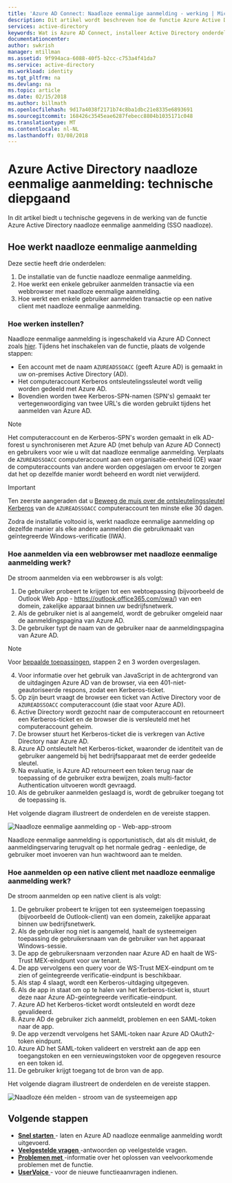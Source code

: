 ```yaml
---
title: 'Azure AD Connect: Naadloze eenmalige aanmelding - werking | Microsoft Docs'
description: Dit artikel wordt beschreven hoe de functie Azure Active Directory naadloze eenmalige aanmelding werkt.
services: active-directory
keywords: Wat is Azure AD Connect, installeer Active Directory onderdelen vereist voor Azure AD, SSO, Single Sign-on
documentationcenter: 
author: swkrish
manager: mtillman
ms.assetid: 9f994aca-6088-40f5-b2cc-c753a4f41da7
ms.service: active-directory
ms.workload: identity
ms.tgt_pltfrm: na
ms.devlang: na
ms.topic: article
ms.date: 02/15/2018
ms.author: billmath
ms.openlocfilehash: 9d17a4038f2171b74c8ba1dbc21e8335e6893691
ms.sourcegitcommit: 168426c3545eae6287febecc8804b1035171c048
ms.translationtype: MT
ms.contentlocale: nl-NL
ms.lasthandoff: 03/08/2018
---
```

# <a name="azure-active-directory-seamless-single-sign-on-technical-deep-dive"></a>Azure Active Directory naadloze eenmalige aanmelding: technische diepgaand

In dit artikel biedt u technische gegevens in de werking van de functie Azure Active Directory naadloze eenmalige aanmelding (SSO naadloze).

## <a name="how-does-seamless-sso-work"></a>Hoe werkt naadloze eenmalige aanmelding

Deze sectie heeft drie onderdelen:
1. De installatie van de functie naadloze eenmalige aanmelding.
2. Hoe werkt een enkele gebruiker aanmelden transactie via een webbrowser met naadloze eenmalige aanmelding.
3. Hoe werkt een enkele gebruiker aanmelden transactie op een native client met naadloze eenmalige aanmelding.

### <a name="how-does-set-up-work"></a>Hoe werken instellen?

Naadloze eenmalige aanmelding is ingeschakeld via Azure AD Connect zoals [hier](active-directory-aadconnect-sso-quick-start.md). Tijdens het inschakelen van de functie, plaats de volgende stappen:
- Een account met de naam `AZUREADSSOACC` (geeft Azure AD) is gemaakt in uw on-premises Active Directory (AD).
- Het computeraccount Kerberos ontsleutelingssleutel wordt veilig worden gedeeld met Azure AD.
- Bovendien worden twee Kerberos-SPN-namen (SPN's) gemaakt ter vertegenwoordiging van twee URL's die worden gebruikt tijdens het aanmelden van Azure AD.

>[!NOTE]
> Het computeraccount en de Kerberos-SPN's worden gemaakt in elk AD-forest u synchroniseren met Azure AD (met behulp van Azure AD Connect) en gebruikers voor wie u wilt dat naadloze eenmalige aanmelding. Verplaats de `AZUREADSSOACC` computeraccount aan een organisatie-eenheid (OE) waar de computeraccounts van andere worden opgeslagen om ervoor te zorgen dat het op dezelfde manier wordt beheerd en wordt niet verwijderd.

>[!IMPORTANT]
>Ten zeerste aangeraden dat u [Beweeg de muis over de ontsleutelingssleutel Kerberos](active-directory-aadconnect-sso-faq.md#how-can-i-roll-over-the-kerberos-decryption-key-of-the-azureadssoacc-computer-account) van de `AZUREADSSOACC` computeraccount ten minste elke 30 dagen.

Zodra de installatie voltooid is, werkt naadloze eenmalige aanmelding op dezelfde manier als elke andere aanmelden die gebruikmaakt van geïntegreerde Windows-verificatie (IWA).

### <a name="how-does-sign-in-on-a-web-browser-with-seamless-sso-work"></a>Hoe aanmelden via een webbrowser met naadloze eenmalige aanmelding werk?

De stroom aanmelden via een webbrowser is als volgt:

1. De gebruiker probeert te krijgen tot een webtoepassing (bijvoorbeeld de Outlook Web App - https://outlook.office365.com/owa/) van een domein, zakelijke apparaat binnen uw bedrijfsnetwerk.
2. Als de gebruiker niet is al aangemeld, wordt de gebruiker omgeleid naar de aanmeldingspagina van Azure AD.
3. De gebruiker typt de naam van de gebruiker naar de aanmeldingspagina van Azure AD.

  >[!NOTE]
  >Voor [bepaalde toepassingen](./active-directory-aadconnect-sso-faq.md#what-applications-take-advantage-of-domainhint-or-loginhint-parameter-capability-of-seamless-sso), stappen 2 en 3 worden overgeslagen.

4. Voor informatie over het gebruik van JavaScript in de achtergrond van de uitdagingen Azure AD van de browser, via een 401-niet-geautoriseerde respons, zodat een Kerberos-ticket.
5. Op zijn beurt vraagt de browser een ticket van Active Directory voor de `AZUREADSSOACC` computeraccount (die staat voor Azure AD).
6. Active Directory wordt gezocht naar de computeraccount en retourneert een Kerberos-ticket en de browser die is versleuteld met het computeraccount geheim.
7. De browser stuurt het Kerberos-ticket die is verkregen van Active Directory naar Azure AD.
8. Azure AD ontsleutelt het Kerberos-ticket, waaronder de identiteit van de gebruiker aangemeld bij het bedrijfsapparaat met de eerder gedeelde sleutel.
9. Na evaluatie, is Azure AD retourneert een token terug naar de toepassing of de gebruiker extra bewijzen, zoals multi-factor Authentication uitvoeren wordt gevraagd.
10. Als de gebruiker aanmelden geslaagd is, wordt de gebruiker toegang tot de toepassing is.

Het volgende diagram illustreert de onderdelen en de vereiste stappen.

![Naadloze eenmalige aanmelding op - Web-app-stroom](./media/active-directory-aadconnect-sso/sso2.png)

Naadloze eenmalige aanmelding is opportunistisch, dat als dit mislukt, de aanmeldingservaring terugvalt op het normale gedrag - eenledige, de gebruiker moet invoeren van hun wachtwoord aan te melden.

### <a name="how-does-sign-in-on-a-native-client-with-seamless-sso-work"></a>Hoe aanmelden op een native client met naadloze eenmalige aanmelding werk?

De stroom aanmelden op een native client is als volgt:

1. De gebruiker probeert te krijgen tot een systeemeigen toepassing (bijvoorbeeld de Outlook-client) van een domein, zakelijke apparaat binnen uw bedrijfsnetwerk.
2. Als de gebruiker nog niet is aangemeld, haalt de systeemeigen toepassing de gebruikersnaam van de gebruiker van het apparaat Windows-sessie.
3. De app de gebruikersnaam verzonden naar Azure AD en haalt de WS-Trust MEX-eindpunt voor uw tenant.
4. De app vervolgens een query voor de WS-Trust MEX-eindpunt om te zien of geïntegreerde verificatie-eindpunt is beschikbaar.
5. Als stap 4 slaagt, wordt een Kerberos-uitdaging uitgegeven.
6. Als de app in staat om op te halen van het Kerberos-ticket is, stuurt deze naar Azure AD-geïntegreerde verificatie-eindpunt.
7. Azure AD het Kerberos-ticket wordt ontsleuteld en wordt deze gevalideerd.
8. Azure AD de gebruiker zich aanmeldt, problemen en een SAML-token naar de app.
9. De app verzendt vervolgens het SAML-token naar Azure AD OAuth2-token eindpunt.
10. Azure AD het SAML-token valideert en verstrekt aan de app een toegangstoken en een vernieuwingstoken voor de opgegeven resource en een token id.
11. De gebruiker krijgt toegang tot de bron van de app.

Het volgende diagram illustreert de onderdelen en de vereiste stappen.

![Naadloze één melden - stroom van de systeemeigen app](./media/active-directory-aadconnect-sso/sso14.png)

## <a name="next-steps"></a>Volgende stappen

- [**Snel starten** ](active-directory-aadconnect-sso-quick-start.md) - laten en Azure AD naadloze eenmalige aanmelding wordt uitgevoerd.
- [**Veelgestelde vragen** ](active-directory-aadconnect-sso-faq.md) -antwoorden op veelgestelde vragen.
- [**Problemen met** ](active-directory-aadconnect-troubleshoot-sso.md) -informatie over het oplossen van veelvoorkomende problemen met de functie.
- [**UserVoice** ](https://feedback.azure.com/forums/169401-azure-active-directory/category/160611-directory-synchronization-aad-connect) - voor de nieuwe functieaanvragen indienen.
